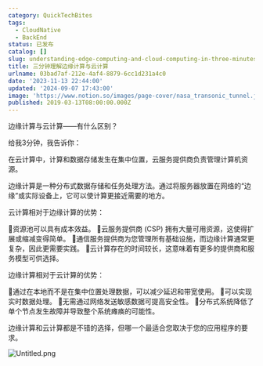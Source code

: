 ```yaml
---
category: QuickTechBites
tags:
  - CloudNative
  - BackEnd
status: 已发布
catalog: []
slug: understanding-edge-computing-and-cloud-computing-in-three-minutes
title: 三分钟理解边缘计算与云计算
urlname: 03bad7af-212e-4af4-8879-6cc1d231a4c0
date: '2023-11-13 22:44:00'
updated: '2024-09-07 17:43:00'
image: 'https://www.notion.so/images/page-cover/nasa_transonic_tunnel.jpg'
published: 2019-03-13T08:00:00.000Z
---
```


边缘计算与云计算——有什么区别？


给我3分钟，我告诉你：


在云计算中，计算和数据存储发生在集中位置，云服务提供商负责管理计算机资源。


边缘计算是一种分布式数据存储和任务处理方法。通过将服务器放置在网络的“边缘”或实际设备上，它可以使计算更接近需要的地方。


云计算相对于边缘计算的优势：


🔹资源池可以具有成本效益。
🔹云服务提供商 (CSP) 拥有大量可用资源，这使得扩展或缩减变得简单。
🔹通信服务提供商为您管理所有基础设施，而边缘计算通常更复杂，因此更需要实践。
🔹云计算存在的时间较长，这意味着有更多的提供商和服务模型可供选择。


边缘计算相对于云计算的优势：


🔸通过在本地而不是在集中位置处理数据，可以减少延迟和带宽使用。
🔸可以实现实时数据处理。
🔸无需通过网络发送敏感数据可提高安全性。
🔸分布式系统降低了单个节点发生故障并导致整个系统瘫痪的可能性。


边缘计算和云计算都是不错的选择，但哪一个最适合您取决于您的应用程序的要求。


![Untitled.png](https://prod-files-secure.s3.us-west-2.amazonaws.com/5d24fe63-e567-4804-86f9-9fdc62e13082/13581d9b-f241-4af1-9995-cb87504adaf1/Untitled.png?X-Amz-Algorithm=AWS4-HMAC-SHA256&X-Amz-Content-Sha256=UNSIGNED-PAYLOAD&X-Amz-Credential=ASIAZI2LB46664F354YW%2F20250219%2Fus-west-2%2Fs3%2Faws4_request&X-Amz-Date=20250219T053746Z&X-Amz-Expires=3600&X-Amz-Security-Token=IQoJb3JpZ2luX2VjEHUaCXVzLXdlc3QtMiJIMEYCIQCE0GA9u55UHNSxlAxKkMiebGqniO1GBZDpSV0CamTtiAIhANM%2Fd7tdrnzvsydGPRN0pVAwHx6%2BkobvOS4D49YmJGliKogECJ7%2F%2F%2F%2F%2F%2F%2F%2F%2F%2FwEQABoMNjM3NDIzMTgzODA1IgzAkMa3LkYyOLVlGWQq3AOdk%2F063xDB0IkH%2BGzIHmJvFwThsTAtzInkpdQl8%2BrP4kcgZNLwnOsZo4MIt2kF0FVJ2wSox4z87HIN5jNRoS2thdYLrUCHF9gesJh4SIO4ExXBMOdAUKhvw%2BW%2B2S0igcNisj1sGt4l4h5%2FoeVb1kV8eaTWqAf0Q%2FpDKeFOk0qD0Twa3iF0jN5VIZZrWbEIybfUVZedMispKkiVAKP3m045VHjFrndBqryiCiPt7O81N5DIYpzzCY9fKViclrHd%2BfZ5ydpDOJgchoRDw54VQo3jHc0iS%2BjCv2QLJD4y00xfm04LdwhgIKAdJy%2FFDgIvA8qZZvrtc9xwK90ZLYyVqax1RysV%2FP5b7ujMwbw9q9kdrwwk6gUEiWaZuP21UhvF%2BFK4dEksGdggsjNNF9EhqtSQE0vmuAdHv2mUjOPTpkOyMTbixkQYwKHgEdF5YO1utaPzQcIGfZu2bXap3O1IAZ43sICsY38FJZD8bOl3dZ04mA1v%2BQrWt7YdccR9oHdEWed%2BFNwhz2QwfvNvDwGZT9KE9vwQbuYKoljo8%2FhLTfdGqHmhPx8WtlwaEgdR0JnK8Viy%2BHuLplxoP7oyzLKwAASffEDJuEPq9YOqws2gI6A8BBjAvNwUUWVvB00GCjC3w9W9BjqkAfivwlMS2HU5%2FOyXO4Y6G%2BMnNMbwv%2Bl9oERttMx46CfZYJDEaWpUWzGO1KyNT67TpQERPNAT0S06GLD3Oi4bAsV1WjlQjC51%2BO1sA5BSFJek3rzs%2FcSCUCilO%2FHQHCs8GyhZuqCvrpxQqN6mvb1Bkl5SI4T%2FUqYSjRHvmMDAn1QKDhDBToPe2yjl338xn5%2BS64v1Y%2FUmGsoQEAo6rVGDELG71gm2&X-Amz-Signature=daeda739d9c96a03ad193309bc18325ad6fdf9fb3b701820721716134fa7a8d0&X-Amz-SignedHeaders=host&x-id=GetObject)

